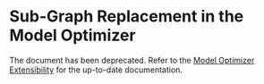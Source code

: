 # Sub-Graph Replacement in the Model Optimizer 

The document has been deprecated. Refer to the [Model Optimizer Extensibility](Customize_Model_Optimizer.md)
for the up-to-date documentation.
